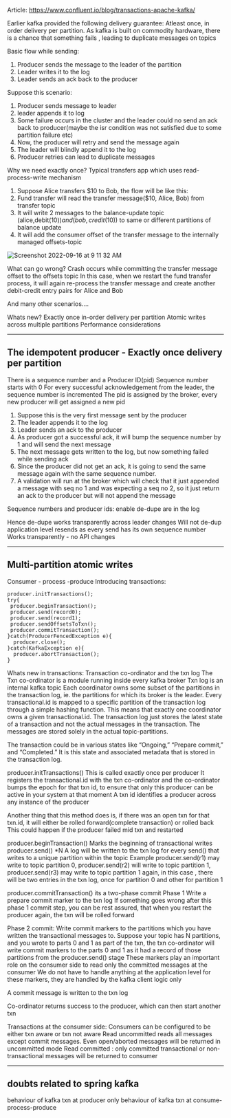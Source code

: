 Article:
https://www.confluent.io/blog/transactions-apache-kafka/


Earlier kafka provided the following delivery guarantee:
Atleast once, in order delivery per partition.
As kafka is built on commodity hardware, there is a chance that something fails , leading to duplicate messages on topics

Basic flow while sending:
1. Producer sends the message to the leader of the partition
2. Leader writes it to the log
3. Leader sends an ack back to the producer

Suppose this scenario:
1. Producer sends message to leader
2. leader appends it to log
3. Some failure occurs in the cluster and the leader could no send an ack back to producer(maybe the isr condition was not satisfied due to some partition failure etc)
4. Now, the producer will retry and send the message again
5. The leader will blindly append it to the log
6. Producer retries can lead to duplicate messages

Why we need exactly once?
Typical transfers app which uses read-process-write mechanism
1. Suppose Alice transfers $10 to Bob, the flow will be like this:
2. Fund transfer will read the transfer message($10, Alice, Bob) from transfer topic
3. It will write 2 messages to the balance-update topic (alice,debit($10)) and (bob,credit($10)) to same or different partitions of balance update
4. It will add the consumer offset  of the transfer message to the internally managed offsets-topic

![Screenshot 2022-09-16 at 9 11 32 AM](https://user-images.githubusercontent.com/12456295/209444268-deb8f1ff-7336-4c0d-9d04-f23f3baf7032.png)


What can go wrong?
Crash occurs while committing the transfer message offset to the offsets topic
In this case, when we restart the fund transfer process, it will again re-process the transfer message and create another debit-credit entry pairs for Alice and Bob

And many other scenarios....

Whats new?
Exactly once in-order delivery per partition
Atomic writes across multiple partitions
Performance considerations

---
The idempotent producer - Exactly once delivery per partition
---
There is a sequence number and a Producer ID(pid)
Sequence number starts with 0
For every successful acknowledgement from the leader, the sequence number is incremented
The pid is assigned by the broker, every new producer will get assigned a new pid

1. Suppose this is the very first message sent by the producer
2. The leader appends it to the log
3. Leader sends an ack to the producer
4. As producer got a successful ack, it will bump the sequence number by 1 and will send the next message
5. The next message gets written to the log, but now something failed while sending ack
6. Since the producer did not get an ack, it is going to send the same message again with the same sequence number.
7. A validation will run at the broker which will check that it just appended a message with seq no 1 and was expecting a seq no 2, so it just return an ack to the producer but will not append the message


Sequence numbers and producer ids:
enable de-dupe
are in the log

Hence de-dupe works transparently across leader changes
Will not de-dup application level resends as every send has its own sequence number
Works transparently - no API changes

---
Multi-partition atomic writes
---
Consumer - process -produce
Introducing transactions:

```
producer.initTransactions();
try{
 producer.beginTransaction();
 producer.send(record0);
 producer.send(record1);
 producer.sendOffsetsToTxn();
 producer.commitTransaction();
}catch(ProducerFencedException e){
  producer.close();
}catch(KafkaException e){
  producer.abortTransaction();
}
```

Whats new in transactions:
Transaction co-ordinator and the txn log
The Txn co-ordinator is a module running inside every kafka broker
Txn log is an internal kafka topic
Each coordinator owns some subset of the partitions in the transaction log, ie. the partitions for which its broker is the leader.
Every transactional.id is mapped to a specific partition of the transaction log through a simple hashing function. This means that exactly one coordinator owns a given transactional.id.
The transaction log just stores the latest state of a transaction and not the actual messages in the transaction. The messages are stored solely in the actual topic-partitions. 

The transaction could be in various states like “Ongoing,” “Prepare commit,” and “Completed.” It is this state and associated metadata that is stored in the transaction log.


producer.initTransactions()
This is called exactly once per producer
It registers the transactional.id with the txn co-ordinator and the co-ordinator bumps the epoch for that txn id, to ensure that only this producer can be active in your system at that moment
A txn id identifies a producer across any instance of the producer

Another thing that this method does is, if there was an open txn for that txn.id, it will either be rolled forward(complete transaction) or rolled back
This could happen if the producer failed mid txn and restarted



producer.beginTransaction()
Marks the beginning of transactional writes
producer.send() *N
A log will be written to the txn log for every send() that writes to a unique partition within the topic
Example producer.send(r1) may write to topic partition 0, producer.send(r2) will write to topic partition 1, producer.send(r3) may write to topic partition 1 again, in this case , there will be two entries in the txn log, once for partition 0 and other for partition 1



producer.commitTransaction()
its a two-phase commit
Phase 1
Write a prepare commit marker to the txn log
If something goes wrong after this phase 1 commit step, you can be rest assured, that when you restart the producer again, the txn will be rolled forward

Phase 2 commit:
Write commit markers to the partitions which you have written the transactional messages to.
Suppose your topic has N partitions, and you wrote to parts 0 and 1 as part of the txn, the txn co-ordinator will write commit markers to the parts 0 and 1 as it had a record of those partitions from the producer.send() stage
These markers play an important role on the consumer side to read only the committed messages at the consumer
We do not have to handle anything at the application level for these markers, they are handled by the kafka client logic only



A commit message is written to the txn log

Co-ordinator returns success to the producer, which can then start another txn


Transactions at the consumer side:
Consumers can be configured to be either txn aware or txn not aware
Read uncommitted reads all messages except commit messages. Even open/aborted messages will be returned in uncommitted mode
Read committed :  only committed transactional or non-transactional messages will be returned to consumer



---
doubts related to spring kafka
---
behaviour of kafka txn at producer only
behaviour of kafka txn at consume-process-produce
